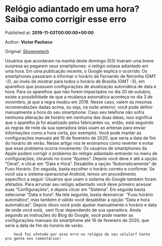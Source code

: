 
# Relógio adiantado em uma hora? Saiba como corrigir esse erro

Published at: **2019-11-03T00:00:00+00:00**

Author: **Victor Pacheco**

Original: [Showmetech](https://www.showmetech.com.br/relogio-adiantado-uma-hora-como-corrigir/)

Usuários que acordaram na manhã deste domingo (03) tiveram uma breve surpresa ao pegarem seus smartphones: o relógio estava adiantado em uma hora. Em uma publicação recente, o Google explica o ocorrido:
Os smartphones passaram a informar o horário de Fernando de Noronha (GMT -2), ao invés de mostrar para todos o horário de Brasília (GMT -3), em aparelhos que possuem configurações de atualização automática de data e hora:
Para os aparelhos que não forem impactados no dia 20 de outubro, existe a possibilidade de que a mudança automática aconteça no dia 3 de novembro, já que a regra mudou em 2018. Nesse caso, valem as mesmas recomendações dadas acima, ou seja, na noite anterior, você pode definir manualmente a hora do seu smartphone.
Caso seu telefone não sofra nenhuma alteração de horário em nenhuma das duas datas, isso significa que o aparelho já foi atualizado pelos fabricantes ou, então, está seguindo as regras de rede da sua operadora (elas usam as antenas para enviar informações como a hora certa, por exemplo).
Você pode manter as configurações manuais até 16 de fevereiro de 2020, que seria a data de fim do horário de verão.
Nesse artigo nós te ensinamos como reverter e evitar que esse problema ocorra novamente:
Os usuários de smartphones da Apple podem corrigir o problema do relógio adiantado entrando no menu de configurações, clicando no ícone “Ajustes”:
Depois você deve ir até a opção “Geral“, e clicar em “Data e Hora”. Desabilite a opção “Automaticamente” de Fuso Horário.
Em seguida, basta escolher o horário correto e confirmar.
Se você usa o sistema operacional Android, temos um procedimento específico a seguir:
Usuários que usam o sistema do Google também foram afetados. Para arrumar seu relógio adiantado você deve primeiro acessar suas “Configurações“, e depois clicar em “Sistema“. Em seguida basta selecionar “Data e hora“.
Na tela seguinte, basta desmarcar  “Fuso horário automático“, mas também é válido você desabilitar a opção “Data e hora automáticas“. Depois disso você pode ajustar manualmente o horário e data de onde você está,  sem ficar dependendo de sua operadora.
Ainda segundo as instruções do Blog do Google, você pode manter as configurações manuais do smartphone até 16 de fevereiro de 2020, que seria a data de fim do horário de verão.

        Você foi afetado por esse erro no relógio de seu celular? Conte pra gente nos comentários!
      
